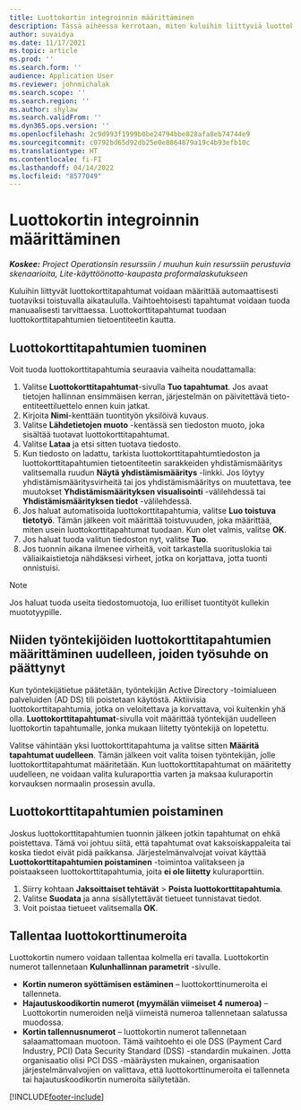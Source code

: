 ```yaml
---
title: Luottokortin integroinnin määrittäminen
description: Tässä aiheessa kerrotaan, miten kuluihin liittyviä luottokorttitapahtumia käsitellään.
author: suvaidya
ms.date: 11/17/2021
ms.topic: article
ms.prod: ''
ms.search.form: ''
audience: Application User
ms.reviewer: johnmichalak
ms.search.scope: ''
ms.search.region: ''
ms.author: shylaw
ms.search.validFrom: ''
ms.dyn365.ops.version: ''
ms.openlocfilehash: 2c9d993f1999b0be24794bbe828afa8eb74744e9
ms.sourcegitcommit: c0792bd65d92db25e0e8864879a19c4b93efb10c
ms.translationtype: HT
ms.contentlocale: fi-FI
ms.lasthandoff: 04/14/2022
ms.locfileid: "8577049"
---
```

# <a name="set-up-credit-card-integration"></a>Luottokortin integroinnin määrittäminen

_**Koskee:** Project Operationsin resurssiin / muuhun kuin resurssiin perustuvia skenaarioita, Lite-käyttöönotto-kaupasta proformalaskutukseen_

Kuluihin liittyvät luottokorttitapahtumat voidaan määrittää automaattisesti tuotaviksi toistuvalla aikataululla. Vaihtoehtoisesti tapahtumat voidaan tuoda manuaalisesti tarvittaessa. Luottokorttitapahtumat tuodaan luottokorttitapahtumien tietoentiteetin kautta.

## <a name="import-credit-card-transactions"></a>Luottokorttitapahtumien tuominen

Voit tuoda luottokorttitapahtumia seuraavia vaiheita noudattamalla:

1. Valitse **Luottokorttitapahtumat**-sivulla **Tuo tapahtumat**. Jos avaat tietojen hallinnan ensimmäisen kerran, järjestelmän on päivitettävä tieto-entiteettiluettelo ennen kuin jatkat.
2. Kirjoita **Nimi**-kenttään tuontityön yksilöivä kuvaus.
3. Valitse **Lähdetietojen muoto** -kentässä sen tiedoston muoto, joka sisältää tuotavat luottokorttitapahtumat.
4. Valitse **Lataa** ja etsi sitten tuotava tiedosto.
5. Kun tiedosto on ladattu, tarkista luottokorttitapahtumtiedoston ja luottokorttitapahtumien tietoentiteetin sarakkeiden yhdistämismääritys valitsemalla ruudun **Näytä yhdistämismääritys** -linkki. Jos löytyy yhdistämismääritysvirheitä tai jos yhdistämismääritys on muutettava, tee muutokset **Yhdistämismäärityksen visualisointi** -välilehdessä tai **Yhdistämismäärityksen tiedot** -välilehdessä.
6. Jos haluat automatisoida luottokorttitapahtumia, valitse **Luo toistuva tietotyö**. Tämän jälkeen voit määrittää toistuvuuden, joka määrittää, miten usein luottokorttitapahtumat tuodaan. Kun olet valmis, valitse **OK**.
7. Jos haluat tuoda valitun tiedoston nyt, valitse **Tuo**.
8. Jos tuonnin aikana ilmenee virheitä, voit tarkastella suorituslokia tai väliaikaistietoja nähdäksesi virheet, jotka on korjattava, jotta tuonti onnistuisi.

> [!NOTE]
> Jos haluat tuoda useita tiedostomuotoja, luo erilliset tuontityöt kullekin muototyypille.

## <a name="reassign-the-credit-card-transactions-for-terminated-employees"></a>Niiden työntekijöiden luottokorttitapahtumien määrittäminen uudelleen, joiden työsuhde on päättynyt

Kun työntekijätietue päätetään, työntekijän Active Directory -toimialueen palveluiden (AD DS) tili poistetaan käytöstä. Aktiivisia luottokorttitapahtumia, jotka on veloitettava ja korvattava, voi kuitenkin yhä olla. **Luottokorttitapahtumat**-sivulla voit määrittää työntekijän uudelleen luottokortin tapahtumalle, jonka mukaan liitetty työntekijä on lopetettu.

Valitse vähintään yksi luottokorttitapahtuma ja valitse sitten **Määritä tapahtumat uudelleen**. Tämän jälkeen voit valita toisen työntekijän, jolle luottokorttitapahtumat määritetään. Kun luottokorttitapahtumat on määritetty uudelleen, ne voidaan valita kuluraporttia varten ja maksaa kuluraportin korvauksen normaalin prosessin avulla.

## <a name="delete-credit-card-transactions"></a>Luottokorttitapahtumien poistaminen 

Joskus luottokorttitapahtumien tuonnin jälkeen jotkin tapahtumat on ehkä poistettava. Tämä voi johtuu siitä, että tapahtumat ovat kaksoiskappaleita tai koska tiedot eivät pidä paikkansa. Järjestelmänvalvojat voivat käyttää **Luottokorttitapahtumien poistaminen** -toimintoa valitakseen ja poistaakseen luottokorttitapahtumia, joita **ei ole liitetty** kuluraporttiin. 

1. Siirry kohtaan **Jaksoittaiset tehtävät** > **Poista luottokorttitapahtumia**.
2. Valitse **Suodata** ja anna sisällytettävät tietueet tunnistavat tiedot.
3. Voit poistaa tietueet valitsemalla **OK**. 

## <a name="storing-credit-card-numbers"></a>Tallentaa luottokorttinumeroita

Luottokortin numero voidaan tallentaa kolmella eri tavalla. Luottokortin numerot tallennetaan **Kulunhallinnan parametrit** -sivulle.

- **Kortin numeron syöttämisen estäminen** – luottokorttinumeroita ei tallenneta.
- **Hajautuskoodikortin numerot (myymälän viimeiset 4 numeroa)** – Luottokortin numeroiden neljä viimeistä numeroa tallennetaan salatussa muodossa.
- **Kortin tallennusnumerot** – luottokortin numerot tallennetaan salaamattomaan muotoon. Tämä vaihtoehto ei ole DSS (Payment Card Industry, PCI) Data Security Standard (DSS) -standardin mukainen. Jotta organisaatio olisi PCI DSS -määräysten mukainen, organisaation järjestelmänvalvojien on valittava, että luottokorttinumeroita ei tallenneta tai hajautuskoodikortin numeroita säilytetään.

[!INCLUDE[footer-include](../includes/footer-banner.md)]
